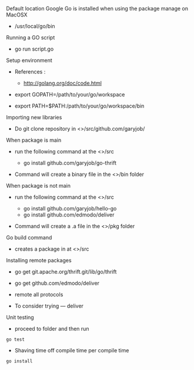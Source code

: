 Default location Google Go is installed when using the package manage on MacOSX
  - /usr/local/go/bin

Running a GO script
  - go run script.go

Setup environment
  - References : 
    - http://golang.org/doc/code.html

  - export GOPATH=/path/to/your/go/workspace
  - export PATH=$PATH:/path/to/your/go/workspace/bin

Importing new libraries
  - Do git clone repository in <<root project>>/src/github.com/garyjob/

When package is main

  - run the following command at the <<project space>>/src
    - go install github.com/garyjob/go-thrift

  - Command will create a binary file in the <<root project>>/bin folder


When package is not main

  - run the following command at the <<project space>>/src
    - go install github.com/garyjob/hello-go
    - go install github.com/edmodo/deliver    
  
  - Command will create a .a file in the <<root project>>/pkg folder

Go build command
  - creates a package in at <<project space>>/src

Installing remote packages
  - go get git.apache.org/thrift.git/lib/go/thrift
  - go get github.com/edmodo/deliver
  
  - remote all protocols
  
  - To consider trying — deliver

Unit testing
  - proceed to folder and then run 
  ```
  go test
  ```

  - Shaving time off compile time per compile time
  ```
  go install
  ```